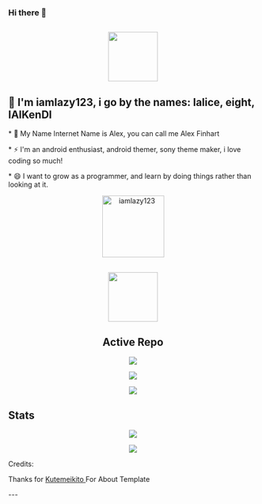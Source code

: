 ### Hi there 👋

<!--
**iamlazy123/iamlazy123** is a ✨ _special_ ✨ repository because its `README.md` (this file) appears on your GitHub profile.

Here are some ideas to get you started:

- 🔭 I’m currently working on ...
- 🌱 I’m currently learning ...
- 👯 I’m looking to collaborate on ...
- 🤔 I’m looking for help with ...
- 💬 Ask me about ...
- 📫 How to reach me: ...
- 😄 Pronouns: ...
- ⚡ Fun fact: ...
-->
<h2 align="center">
<align="center"><img width="100" src="https://github.githubassets.com/images/mona-whisper.gif"></p>
</h2>

<h2 align="left"> 🌱 I'm iamlazy123, i go by the names: lalice, eight, lAlKenDI </h2>
<p align="left"> * 💬 My Name Internet Name is Alex, you can call me Alex Finhart </p>
<p align="left"> * ⚡ I'm an android enthusiast, android themer, sony theme maker, i love coding so much! </p>
<p align="left"> * 😄 I want to grow as a programmer, and learn by doing things rather than looking at it. </p>
<p align="Center"><img width="125" src="https://komarev.com/ghpvc/?username=iamlazy123&style=flat-square" alt="iamlazy123"></p>

<h2 align="center">
<align="center"><img width="100" src="https://media1.giphy.com/media/3o7WIx7urV838kHFzW/giphy.gif"></p>
</h2>
<h2 align="center">Active Repo</h2>
<p align="center"><a href="https://github.com/iamlazy123/latom_kernel_gingko"><img src="https://github-readme-stats.vercel.app/api/pin/?username=iamlazy123&repo=latom_kernel_gingko&show_owner=false&theme=cobalt"></a></p>
<p align="center"><a href="https://github.com/iamlazy123/Pandora-s-Box"><img src="https://github-readme-stats.vercel.app/api/pin/?username=iamlazy123&repo=Pandora-s-Box&show_owner=false&theme=cobalt"></a></p>
<p align="center"><a href="https://github.com/iamlazy123/latom_kernel_surya"><img src="https://github-readme-stats.vercel.app/api/pin/?username=iamlazy123&repo=latom_kernel_surya&show_owner=false&theme=cobalt"></a></p>


<h2 align="left"> Stats </h2>
<p align="center"><a href="https://github.com/iamlazy123"><img src="https://github-readme-stats.vercel.app/api?username=iamlazy123&show_icons=true&theme=cobalt"></a></p>
<p align="center"><a href="https://github.com/kutemeikito"><img src="https://github-readme-stats.vercel.app/api/top-langs/?username=iamlazy123&theme=cobalt&layout=compact"></a></p>

Credits:
<p> Thanks for <a href="https://github.com/kutemeikito"> Kutemeikito </a> For About Template</p>
---

